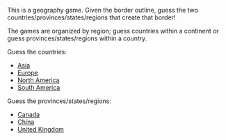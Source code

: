 This is a geography game. Given the border outline, guess the two countries/provinces/states/regions that create that border!

The games are organized by region; guess countries within a continent or guess provinces/states/regions within a country.

Guess the countries:
* [Asia](https://html-preview.github.io/?url=https://github.com/chiamp/country-border-games/blob/master/asia.html)
* [Europe](https://html-preview.github.io/?url=https://github.com/chiamp/country-border-games/blob/master/europe.html)
* [North America](https://html-preview.github.io/?url=https://github.com/chiamp/country-border-games/blob/master/north_america.html)
* [South America](https://html-preview.github.io/?url=https://github.com/chiamp/country-border-games/blob/master/south_america.html)

Guess the provinces/states/regions:
* [Canada](https://html-preview.github.io/?url=https://github.com/chiamp/country-border-games/blob/master/canada.html)
* [China](https://html-preview.github.io/?url=https://github.com/chiamp/country-border-games/blob/master/china.html)
* [United Kingdom](https://html-preview.github.io/?url=https://github.com/chiamp/country-border-games/blob/master/united_kingdom.html)